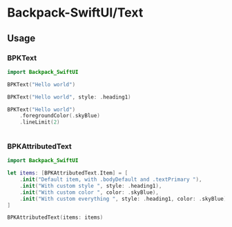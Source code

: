 #  Backpack-SwiftUI/Text

## Usage

### BPKText

```swift
import Backpack_SwiftUI

BPKText("Hello world")

BPKText("Hello world", style: .heading1)

BPKText("Hello world")
    .foregroundColor(.skyBlue)
    .lineLimit(2)
    
```

### BPKAttributedText

```swift
import Backpack_SwiftUI

let items: [BPKAttributedText.Item] = [
    .init("Default item, with .bodyDefault and .textPrimary "),
    .init("With custom style ", style: .heading1),
    .init("With custom color ", color: .skyBlue),
    .init("With custom everything ", style: .heading1, color: .skyBlue)
]

BPKAttributedText(items: items)
    
```
